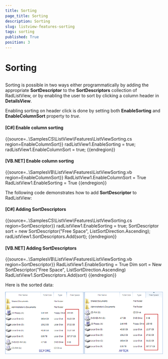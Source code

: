 ```yaml
---
title: Sorting
page_title: Sorting
description: Sorting
slug: listview-features-sorting
tags: sorting
published: True
position: 3
---
```


# Sorting



## 

Sorting is possible in two ways either programmatically by adding the appropriate 
        	__SortDescriptor__ to the __SortDescriptors__ collection 
        	of RadListView, or by enabling the user to sort by clicking a column header in __DetailsView__.
        

Enabling sorting on header click is done by setting both __EnableSorting__ and
            __EnableColumnSort__ property to *true*.
        

#### __[C#] Enable column sorting__

{{source=..\SamplesCS\ListView\Features\ListViewSorting.cs region=EnableColumnSort}}
	            radListView1.EnableSorting = true;
	            radListView1.EnableColumnSort = true;
	{{endregion}}



#### __[VB.NET] Enable column sorting__

{{source=..\SamplesVB\ListView\Features\ListViewSorting.vb region=EnableColumnSort}}
	        RadListView1.EnableColumnSort = True
	        RadListView1.EnableSorting = True
	{{endregion}}



The following code demonstrates how to add __SortDescriptor__ to RadListView:

#### __[C#] Adding SortDescriptors__

{{source=..\SamplesCS\ListView\Features\ListViewSorting.cs region=SortDescriptor}}
	            radListView1.EnableSorting = true;
	            SortDescriptor sort = new SortDescriptor("Free Space", ListSortDirection.Ascending);
	            radListView1.SortDescriptors.Add(sort);
	{{endregion}}



#### __[VB.NET] Adding SortDescriptors__

{{source=..\SamplesVB\ListView\Features\ListViewSorting.vb region=SortDescriptor}}
	        RadListView1.EnableSorting = True
	        Dim sort = New SortDescriptor("Free Space", ListSortDirection.Ascending)
	        RadListView1.SortDescriptors.Add(sort)
	{{endregion}}



Here is the sorted data:

![listview-features-sorting](images/listview-features-sorting.png)
